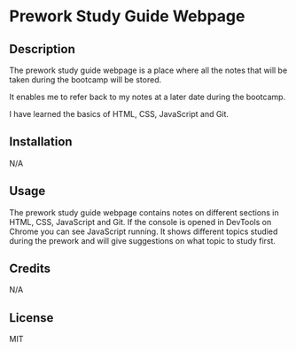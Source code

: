 # Prework Study Guide Webpage

## Description

The prework study guide webpage is a place where all the notes that will be taken during the bootcamp will be stored.

It enables me to refer back to my notes at a later date  during the bootcamp.

I have learned the basics of HTML, CSS, JavaScript and Git.

## Installation
N/A

## Usage

The prework study guide webpage contains notes on different sections in HTML, CSS, JavaScript and Git. If the console is opened in DevTools on Chrome you can see JavaScript running. It shows different topics studied during the prework and will give suggestions on what topic to study first.

## Credits

N/A

## License

MIT
